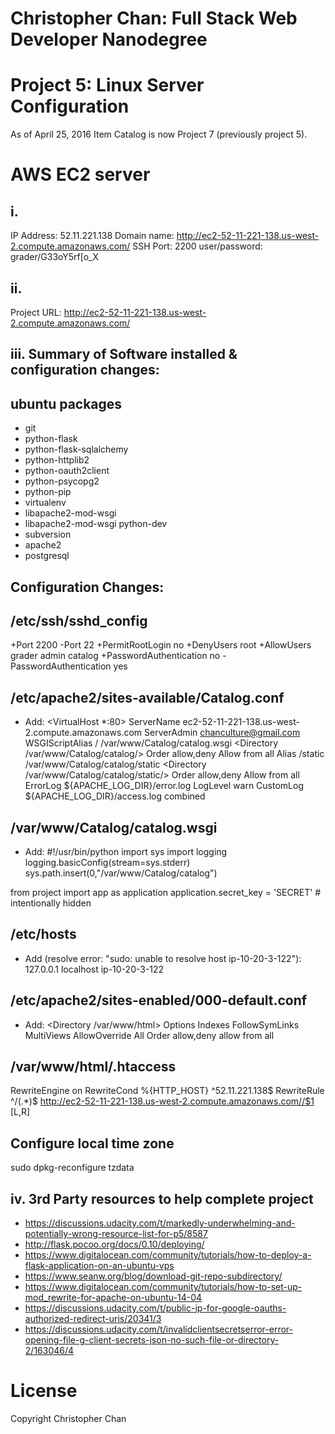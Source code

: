 Christopher Chan: Full Stack Web Developer Nanodegree
==========

Project 5: Linux Server Configuration
==========
As of April 25, 2016 Item Catalog is now Project 7 (previously project 5).

AWS EC2 server
==========
i.
----------
IP Address: 52.11.221.138
Domain name: http://ec2-52-11-221-138.us-west-2.compute.amazonaws.com/
SSH Port: 2200
user/password: grader/G33oY5rf[o_X

ii.
----------
Project URL: http://ec2-52-11-221-138.us-west-2.compute.amazonaws.com/

iii. Summary of Software installed & configuration changes:
----------
ubuntu packages
----------
* git
* python-flask
* python-flask-sqlalchemy
* python-httplib2
* python-oauth2client
* python-psycopg2
* python-pip
* virtualenv
* libapache2-mod-wsgi
* libapache2-mod-wsgi python-dev
* subversion
* apache2
* postgresql

Configuration Changes:
----------
 
/etc/ssh/sshd_config
----------
+Port 2200
-Port 22
+PermitRootLogin no
+DenyUsers root
+AllowUsers grader admin catalog
+PasswordAuthentication no
-PasswordAuthentication yes

/etc/apache2/sites-available/Catalog.conf
----------
* Add:
<VirtualHost *:80>
                ServerName ec2-52-11-221-138.us-west-2.compute.amazonaws.com
                ServerAdmin chanculture@gmail.com
                WSGIScriptAlias / /var/www/Catalog/catalog.wsgi
                <Directory /var/www/Catalog/catalog/>
                        Order allow,deny
                        Allow from all
                </Directory>
                Alias /static /var/www/Catalog/catalog/static
                <Directory /var/www/Catalog/catalog/static/>
                        Order allow,deny
                        Allow from all
                </Directory>
                ErrorLog ${APACHE_LOG_DIR}/error.log
                LogLevel warn
                CustomLog ${APACHE_LOG_DIR}/access.log combined
</VirtualHost>

/var/www/Catalog/catalog.wsgi
----------
* Add:
#!/usr/bin/python
import sys
import logging
logging.basicConfig(stream=sys.stderr)
sys.path.insert(0,"/var/www/Catalog/catalog")

from project import app as application
application.secret_key = 'SECRET' # intentionally hidden

/etc/hosts
----------
* Add (resolve error: "sudo: unable to resolve host ip-10-20-3-122"):
127.0.0.1 localhost ip-10-20-3-122

/etc/apache2/sites-enabled/000-default.conf
----------
* Add:
<Directory /var/www/html>
            Options Indexes FollowSymLinks MultiViews
            AllowOverride All
            Order allow,deny
            allow from all
</Directory>

/var/www/html/.htaccess
----------
RewriteEngine on 
RewriteCond %{HTTP_HOST} ^52\.11\.221\.138$ RewriteRule ^/(.*)$ http://ec2-52-11-221-138.us-west-2.compute.amazonaws.com//$1 [L,R]

Configure local time zone
----------
sudo dpkg-reconfigure tzdata

iv. 3rd Party resources to help complete project
----------
* https://discussions.udacity.com/t/markedly-underwhelming-and-potentially-wrong-resource-list-for-p5/8587
* http://flask.pocoo.org/docs/0.10/deploying/
* https://www.digitalocean.com/community/tutorials/how-to-deploy-a-flask-application-on-an-ubuntu-vps
* https://www.seanw.org/blog/download-git-repo-subdirectory/
* https://www.digitalocean.com/community/tutorials/how-to-set-up-mod_rewrite-for-apache-on-ubuntu-14-04
* https://discussions.udacity.com/t/public-ip-for-google-oauths-authorized-redirect-uris/20341/3
* https://discussions.udacity.com/t/invalidclientsecretserror-error-opening-file-g-client-secrets-json-no-such-file-or-directory-2/163046/4

License
==========
Copyright Christopher Chan

